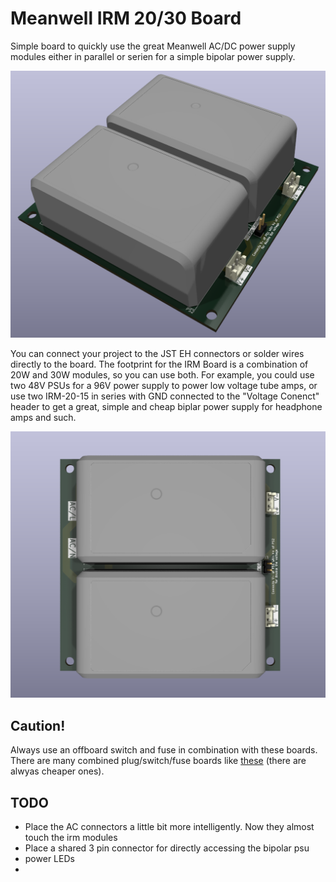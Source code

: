# Meanwell IRM 20/30 Board

Simple board to quickly use the great Meanwell AC/DC power supply modules either in parallel or serien for a simple bipolar power supply. 

![3D  Viel from the side of the meanwell board](./Hardware/doc/Meanwell%20IRM%20Board%20Side.png)

You can connect your project to the JST EH connectors or solder wires directly to the board. The footprint for the IRM Board is a combination of 
20W and 30W modules, so you can use both. For example, you could use two 48V PSUs for a 96V power supply to power low voltage tube amps, or use 
two IRM-20-15 in series with GND connected to the "Voltage Conenct" header to get a great, simple and cheap biplar power supply for headphone 
amps and such.

![Top view of the meanwell board](./Hardware/doc/Meanwell%20IRM%20Board%20Top.png)

## Caution!

Always use an offboard switch and fuse in combination with these boards. There are many combined plug/switch/fuse boards like 
[these](https://www.mouser.de/ProductDetail/Qualtek/764-00-002?qs=uN5Dye%252BOwiXfVfVI0dfkHA%3D%3D) (there are alwyas cheaper ones).

## TODO

- Place the AC connectors a little bit more intelligently. Now they almost touch the irm modules
- Place a shared 3 pin connector for directly accessing the bipolar psu
- power LEDs
-  